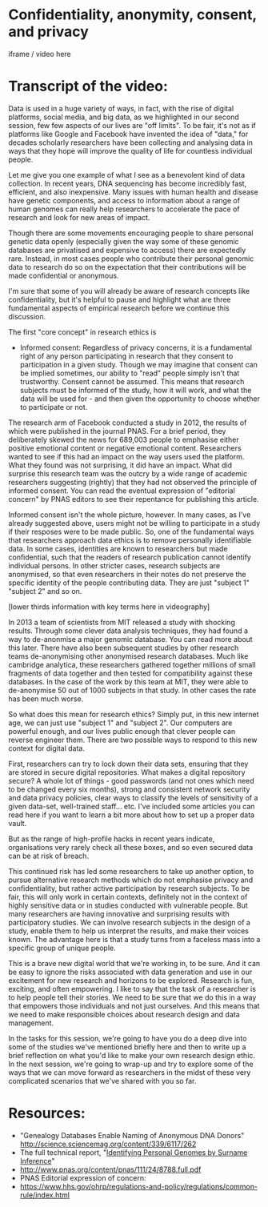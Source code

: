 # Confidentiality, anonymity, consent, and privacy

iframe / video here

# Transcript of the video:

Data is used in a huge variety of ways, in fact, with the rise of digital platforms, social media, and big data, as we highlighted in our second session, few few aspects of our lives are "off limits". To be fair, it's not as if platforms like Google and Facebook have invented the idea of "data," for decades scholarly researchers have been collecting and analysing data in ways that they hope will improve the quality of life for countless individual people. 

Let me give you one example of what I see as a benevolent kind of data collection. In recent years, DNA sequencing has become incredibly fast, efficient, and also inexpensive. Many issues with human health and disease have genetic components, and access to information about a range of human genomes can really help researchers to accelerate the pace of research and look for new areas of impact. 

Though there are some movements encouraging people to share personal genetic data openly (especially given the way some of these genomic databases are privatised and expensive to access) there are expectedly rare. Instead, in most cases people who contribute their personal genomic data to research do so on the expectation that their contributions will be made confidential or anonymous.

I'm sure that some of you will already be aware of research concepts like confidentiality, but it's helpful to pause and highlight what are three fundamental aspects of empirical research before we continue this discussion.

The first "core concept" in research ethics is 

* Informed consent: Regardless of privacy concerns, it is a fundamental right of any person participating in research that they consent to participation in a given study. Though we may imagine that consent can be implied sometimes, our ability to "read" people simply isn't that trustworthy. Consent cannot be assumed. This means that research subjects must be informed of the study, how it will work, and what the data will be used for - and then given the opportunity to choose whether to participate or not.

The research arm of Facebook conducted a study in 2012, the results of which were published in the journal PNAS. For a brief period, they deliberately skewed the news for 689,003 people to emphasise either positive emotional content or negative emotional content. Researchers wanted to see if this had an impact on the way users used the platform. What they found was not surprising, it did have an impact. What did surprise this research team was the outcry by a wide range of academic researchers suggesting (rightly) that they had not observed the principle of informed consent. You can read the eventual expression of "editorial concern" by PNAS editors to see their repentance for publishing this article.

Informed consent isn't the whole picture, however. In many cases, as I've already suggested above, users might not be willing to participate in a study if their resposes were to be made public. So, one of the fundamental ways that researchers approach data ethics is to remove personally identifiable data. In some cases, identities are known to researchers but made confidential, such that the readers of research publication cannot identify individual persons. In other stricter cases, research subjects are anonymised, so that even researchers in their notes do not preserve the specific identity of the people contributing data. They are just "subject 1" "subject 2" and so on.

[lower thirds information with key terms here in videography]

In 2013 a team of scientists from MIT released a study with shocking results. Through some clever data analysis techniques, they had found a way to de-anonmise a major genomic database. You can read more about this later. There have also been subsequent studies by other research teams de-anonymising other anonymised research databases. Much like cambridge analytica, these researchers gathered together millions of small fragments of data together and then tested for compatibility against these databases. In the case of the work by this team at MIT, they were able to de-anonymise 50 out of 1000 subjects in that study. In other cases the rate has been much worse.

So what does this mean for research ethics? Simply put, in this new internet age, we can just use "subject 1" and "subject 2". Our computers are powerful enough, and our lives public enough that clever people can reverse engineer them. There are two possible ways to respond to this new context for digital data.

First, researchers can try to lock down their data sets, ensuring that they are stored in secure digital repositories. What makes a digital repository secure? A whole lot of things - good passwords (and not ones which need to be changed every six months), strong and consistent network security and data privacy policies, clear ways to classify the levels of sensitivity of a given data-set, well-trained staff... etc. I've included some articles you can read here if you want to learn a bit more about how to set up a proper data vault.

But as the range of high-profile hacks in recent years indicate, organisations very rarely check all these boxes, and so even secured data can be at risk of breach. 

This continued risk has led some researchers to take up another option, to pursue alternative research methods which do not emphasise privacy and confidentiality, but rather active participation by research subjects. To be fair, this will only work in certain contexts, definitely not in the context of highly sensitive data or in studies conducted with vulnerable people. But many researchers are having innovative and surprising results with participatory studies. We can involve research subjects in the design of a study, enable them to help us interpret the results, and make their voices known. The advantage here is that a study turns from a faceless mass into a specific group of unique people.

This is a brave new digital world that we're working in, to be sure. And it can be easy to ignore the risks associated with data generation and use in our excitement for new research and horizons to be explored. Research is fun, exciting, and often empowering. I like to say that the task of a researcher is to help people tell their stories. We need to be sure that we do this in a way that empowers those individuals and not just ourselves. And this means that we need to make responsible choices about research design and data management.

In the tasks for this session, we're going to have you do a deep dive into some of the studies we've mentioned briefly here and then to write up a brief reflection on what you'd like to make your own research design ethic. In the next session, we're going to wrap-up and try to explore some of the ways that we can move forward as researchers in the midst of these very complicated scenarios that we've shared with you so far.


# Resources:

- "Genealogy Databases Enable Naming of Anonymous DNA Donors" http://science.sciencemag.org/content/339/6117/262
- The full technical report, "[Identifying Personal Genomes by Surname Inference](http://science.sciencemag.org/content/339/6117/321)" 
- http://www.pnas.org/content/pnas/111/24/8788.full.pdf
- PNAS Editorial expression of concern: 
- https://www.hhs.gov/ohrp/regulations-and-policy/regulations/common-rule/index.html
